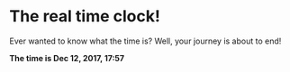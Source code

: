 # The real time clock!

Ever wanted to know what the time is? Well, your journey is about to end!

**The time is Dec 12, 2017, 17:57**